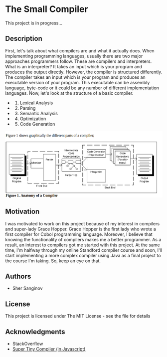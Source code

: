 # The Small Compiler

This project is in progress...

## Description

First, let's talk about what compilers are and what it actually does. When implementing programming languages, usually there are two major approaches programmers follow. These are compilers and interpreters. What is an interpreter? It takes an input which is your program and produces the output directly. However, the compiler is structured differently. The compiler takes an input which is your program and produces an executable version of your program. This executable can be assembly language, byte-code or it could be any number of different implementation languages. Now, let's look at the structure of a basic compiler.

* 1. Lexical Analysis
* 2. Parsing
* 3. Semantic Analysis
* 4. Optimization
* 5. Code Generation

![Alt text](/assets/compiler.png?raw=true)


## Motivation

I was motivated to work on this project because of my interest in compilers and super-lady Grace Hopper. Grace Hopper is the first lady who wrote a first compiler for Cobol programming language. Moreover, I believe that knowing the functionality of compilers makes me a better programmer. As a result, an interest to compilers got me started with this project. At the same time, I'm halfway through my online Standford compiler course and soon, I'll start implementing a more complex compiler using Java as a final project to the course I'm taking. So, keep an eye on that. 


## Authors

* Sher Sanginov



## License

This project is licensed under The MIT License - see the [](LICENSE) file for details

## Acknowledgments

* StackOverflow
* <a href="https://github.com/thejameskyle/the-super-tiny-compiler">Super Tiny Compiler (in Javascript)</a>

